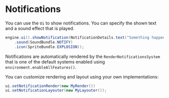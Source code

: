 # Notifications

You can use the `Ui` to show notifications.
You can specify the shown text and a sound effect that is played.

``` java
engine.ui().showNotification(NotificationDetails.text("Something happened!")
    .sound(SoundBundle.NOTIFY)
    .icon(SpriteBundle.EXPLOSION));
```

Notifications are automatically rendered by the `RenderNotificationsSystem` that is one of the default systems enabled using `environment.enableAllFeatures()`.

You can customize rendering and layout using your own implementations:

``` java
ui.setNotificationRender(new MyRender())
ui.setNotificationLayouter(new MyLayouter());
```